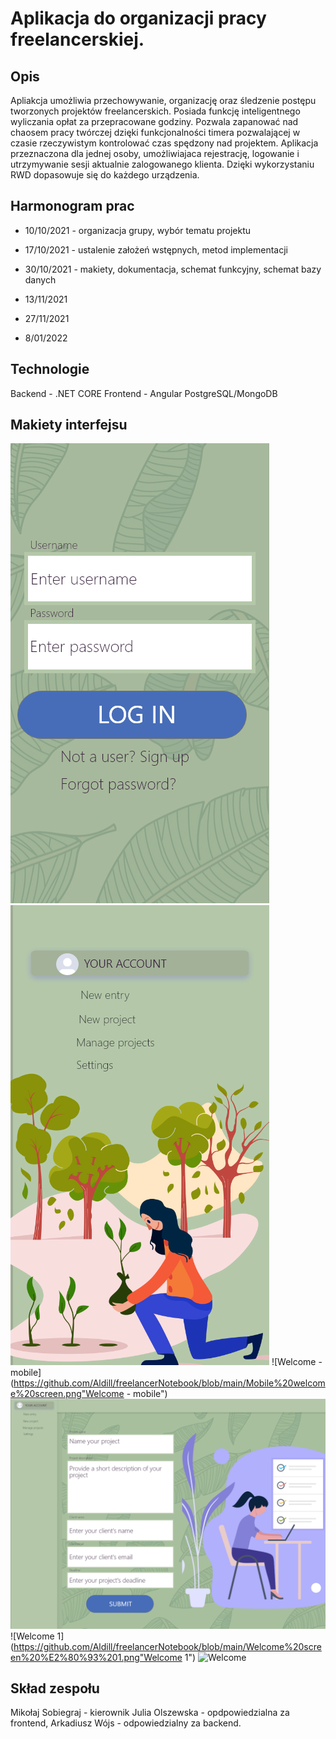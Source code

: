 # Aplikacja do organizacji pracy freelancerskiej.

## Opis

Apliakcja umożliwia przechowywanie, organizację oraz śledzenie postępu tworzonych projektów freelancerskich. Posiada funkcję inteligentnego wyliczania opłat za przepracowane godziny. Pozwala zapanować nad chaosem pracy twórczej dzięki funkcjonalności timera pozwalającej w czasie rzeczywistym kontrolować czas spędzony nad projektem. Aplikacja przeznaczona dla jednej osoby, umożliwiajaca rejestrację, logowanie i utrzymywanie sesji aktualnie zalogowanego klienta. Dzięki wykorzystaniu RWD dopasowuje się do każdego urządzenia.

## Harmonogram prac

- 10/10/2021 - organizacja grupy, wybór tematu projektu

- 17/10/2021 - ustalenie założeń wstępnych, metod implementacji

- 30/10/2021 - makiety, dokumentacja, schemat funkcyjny, schemat bazy danych

- 13/11/2021

- 27/11/2021

- 8/01/2022

## Technologie

Backend - .NET CORE
Frontend - Angular
PostgreSQL/MongoDB

## Makiety interfejsu
![Log in - mobile](https://github.com/Aldill/freelancerNotebook/blob/main/Mobile%20log%20in%20screen.png "Log in - mobile")
![Logged in - mobile](https://github.com/Aldill/freelancerNotebook/blob/main/Mobile%20logged%20in%20menu%20screen.png "Logged in - mobile")
![Welcome - mobile](https://github.com/Aldill/freelancerNotebook/blob/main/Mobile%20welcome%20screen.png"Welcome - mobile")
![New project](https://github.com/Aldill/freelancerNotebook/blob/main/New%20project%20screen.png "New project")
![Welcome 1](https://github.com/Aldill/freelancerNotebook/blob/main/Welcome%20screen%20%E2%80%93%201.png"Welcome 1")
![Welcome](https://github.com/Aldill/freelancerNotebook/blob/main/Welcome%20screen.png"Welcome")

## Skład zespołu

Mikołaj Sobiegraj - kierownik
Julia Olszewska - opdpowiedzialna za frontend,
Arkadiusz Wójs - odpowiedzialny za backend.
